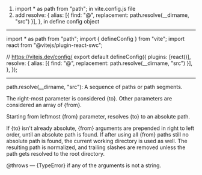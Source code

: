 <ol>
<li> import * as path from "path"; in vite.config.js file </li>
<li> add  resolve: {
    alias: [{ find: "@", replacement: path.resolve(__dirname, "src") }],
  }, in define config object </li>
</ol>

---

import \* as path from "path";
import { defineConfig } from "vite";
import react from "@vitejs/plugin-react-swc";

// https://vitejs.dev/config/
export default defineConfig({
plugins: [react()],
resolve: {
alias: [{ find: "@", replacement: path.resolve(__dirname, "src") }],
},
});

---

path.resolve(\_\_dirname, "src"): A sequence of paths or path segments.

The right-most parameter is considered {to}. Other parameters are considered an array of {from}.

Starting from leftmost {from} parameter, resolves {to} to an absolute path.

If {to} isn't already absolute, {from} arguments are prepended in right to left order, until an absolute path is found. If after using all {from} paths still no absolute path is found, the current working directory is used as well. The resulting path is normalized, and trailing slashes are removed unless the path gets resolved to the root directory.

@throws — {TypeError} if any of the arguments is not a string.
